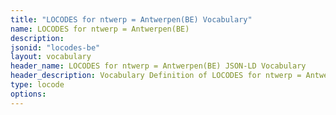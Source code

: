 ```yaml
---
title: "LOCODES for ntwerp = Antwerpen(BE) Vocabulary"
name: LOCODES for ntwerp = Antwerpen(BE) 
description: 
jsonid: "locodes-be"
layout: vocabulary
header_name: LOCODES for ntwerp = Antwerpen(BE) JSON-LD Vocabulary
header_description: Vocabulary Definition of LOCODES for ntwerp = Antwerpen(BE) semantics in HTML format. JSON-LD format is available at [locodes-be.jsonld](/vocabulary/locodes-be.jsonld)
type: locode
options:
---
```

